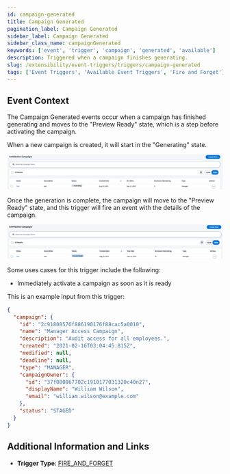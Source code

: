 ```yaml
---
id: campaign-generated
title: Campaign Generated
pagination_label: Campaign Generated
sidebar_label: Campaign Generated
sidebar_class_name: campaignGenerated
keywords: ['event', 'trigger', 'campaign', 'generated', 'available']
description: Triggered when a campaign finishes generating.
slug: /extensibility/event-triggers/triggers/campaign-generated
tags: ['Event Triggers', 'Available Event Triggers', 'Fire and Forget']
---
```


## Event Context

The Campaign Generated events occur when a campaign has finished generating and moves to the "Preview Ready" state, which is a step before activating the campaign.

When a new campaign is created, it will start in the "Generating" state.

![Generating](./img/campaign-generated-generating.png)

Once the generation is complete, the campaign will move to the "Preview Ready" state, and this trigger will fire an event with the details of the campaign.

![Preivew](./img/campaign-generated-preview.png)

Some uses cases for this trigger include the following:

- Immediately activate a campaign as soon as it is ready

This is an example input from this trigger:

```json
{
  "campaign": {
    "id": "2c91808576f886190176f88cac5a0010",
    "name": "Manager Access Campaign",
    "description": "Audit access for all employees.",
    "created": "2021-02-16T03:04:45.815Z",
    "modified": null,
    "deadline": null,
    "type": "MANAGER",
    "campaignOwner": {
      "id": "37f080867702c1910177031320c40n27",
      "displayName": "William Wilson",
      "email": "william.wilson@example.com"
    },
    "status": "STAGED"
  }
}
```

## Additional Information and Links

- **Trigger Type**: [FIRE_AND_FORGET](../trigger-types.md#fire-and-forget)
